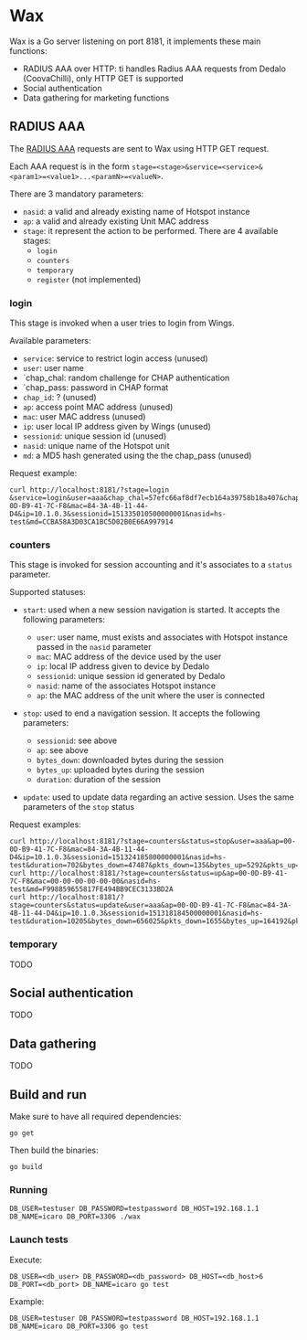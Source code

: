 # Wax

Wax is a Go server listening on port 8181, it implements these main functions:

- RADIUS AAA over HTTP: ti handles Radius AAA requests from Dedalo (CoovaChilli), only HTTP GET is supported
- Social authentication
- Data gathering for marketing functions

## RADIUS AAA

The [RADIUS AAA](https://coova.github.io/applications/2007/05/02/coova-aaa-services.html) requests are sent to Wax using HTTP GET request. 

Each AAA request is in the form `stage=<stage>&service=<service>&<param1>=<value1>...<paramN>=<valueN>`.

There are 3 mandatory parameters:

- ``nasid``: a valid and already existing name of Hotspot instance
- ``ap``: a valid and already existing Unit MAC address
- ``stage``: it represent the action to be performed. There are 4 available stages:
  - `login`
  - `counters`
  - `temporary`
  - `register` (not implemented)


### login

This stage is invoked when a user tries to login from Wings.

Available parameters:

- `service`: service to restrict login access (unused)
- `user`: user name
- `chap_chal: random challenge for CHAP authentication
- `chap_pass: password in CHAP format
- `chap_id`: ?  (unused)
- `ap`: access point MAC address (unused)
- `mac`: user MAC address (unused)
- `ip`: user local IP address given by Wings (unused)
- `sessionid`: unique session id (unused)
- `nasid`: unique name of the Hotspot unit
- `md`: a MD5 hash generated using the the chap_pass (unused)

Request example:
```
curl http://localhost:8181/?stage=login &service=login&user=aaa&chap_chal=57efc66af8df7ecb164a39758b18a407&chap_pass=47bce5c74f589f4867dbd57e9ca9f808&chap_id=0&ap=00-0D-B9-41-7C-F8&mac=84-3A-4B-11-44-D4&ip=10.1.0.3&sessionid=151335010500000001&nasid=hs-test&md=CCBA58A3D03CA1BC5D02B0E66A997914
```

### counters

This stage is invoked for session accounting and it's associates to a ``status`` parameter.

Supported statuses:

- ``start``: used when a new session navigation is started. It accepts the following parameters:
  - ``user``: user name, must exists and associates with Hotspot instance passed in the ``nasid`` parameter
  - ``mac``: MAC address of the device used by the user
  - ``ip``: local IP address given to device by Dedalo
  - ``sessionid``: unique session id generated by Dedalo
  - ``nasid``: name of the associates Hotspot instance
  - ``ap``: the MAC address of the unit where the user is connected

- ``stop``: used to end a navigation session. It accepts the following parameters:
  - ``sessionid``: see above
  - ``ap``: see above
  - ``bytes_down``: downloaded bytes during the session
  - ``bytes_up``: uploaded bytes during the session
  - ``duration``: duration of the session

- ``update``: used to update data regarding an active session. Uses the same parameters of the ``stop`` status

Request examples:
```
curl http://localhost:8181/?stage=counters&status=stop&user=aaa&ap=00-0D-B9-41-7C-F8&mac=84-3A-4B-11-44-D4&ip=10.1.0.3&sessionid=151324185800000001&nasid=hs-test&duration=702&bytes_down=47487&pkts_down=135&bytes_up=5292&pkts_up=65&md=F2D7D9B3184E2890140C9B7FE28CC0FB
curl http://localhost:8181/?stage=counters&status=up&ap=00-0D-B9-41-7C-F8&mac=00-00-00-00-00-00&nasid=hs-test&md=F998859655817FE494BB9CEC3133BD2A
curl http://localhost:8181/?stage=counters&status=update&user=aaa&ap=00-0D-B9-41-7C-F8&mac=84-3A-4B-11-44-D4&ip=10.1.0.3&sessionid=151318184500000001&nasid=hs-test&duration=10205&bytes_down=656025&pkts_down=1655&bytes_up=164192&pkts_up=1794&md=F614C20150DCD5A8D867A977DEFF154C
```

### temporary

TODO

## Social authentication

TODO

## Data gathering

TODO


## Build and run

Make sure to have all required dependencies:
```
go get
```

Then build the binaries:
```
go build
```

### Running

```
DB_USER=testuser DB_PASSWORD=testpassword DB_HOST=192.168.1.1 DB_NAME=icaro DB_PORT=3306 ./wax
```

### Launch tests

Execute:
```
DB_USER=<db_user> DB_PASSWORD=<db_password> DB_HOST=<db_host>6 DB_PORT=<db_port> DB_NAME=icaro go test
```

Example:
```
DB_USER=testuser DB_PASSWORD=testpassword DB_HOST=192.168.1.1 DB_NAME=icaro DB_PORT=3306 go test
```
